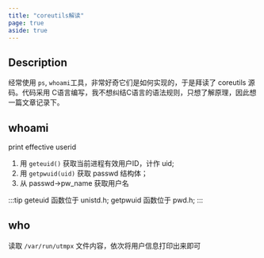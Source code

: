 ```yaml
---
title: "coreutils解读"
page: true
aside: true
---
```


## Description
经常使用 `ps`, `whoami`工具，非常好奇它们是如何实现的，于是拜读了 coreutils 源码。代码采用
C语言编写，我不想纠结C语言的语法规则，只想了解原理，因此想一篇文章记录下。

## whoami 
print effective userid

1. 用 `geteuid()` 获取当前进程有效用户ID，计作 uid;
2. 用 `getpwuid(uid)` 获取 passwd 结构体；
3. 从 passwd->pw_name 获取用户名

:::tip <TipIcon />
geteuid 函数位于 unistd.h;
getpwuid 函数位于 pwd.h;
:::

## who 

读取 `/var/run/utmpx` 文件内容，依次将用户信息打印出来即可